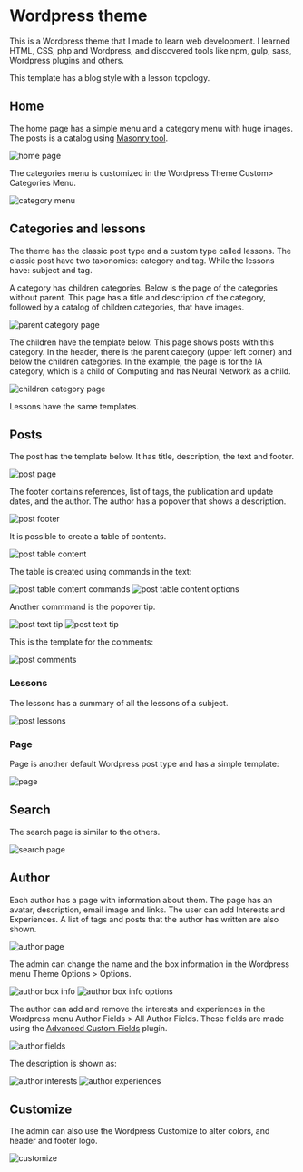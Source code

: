 # Wordpress theme

This is a Wordpress theme that I made to learn web development. I learned HTML, CSS, php and Wordpress, and discovered tools like npm, gulp, sass, Wordpress plugins and others.

This template has a blog style with a lesson topology.

## Home

The home page has a simple menu and a category menu with huge images.
The posts is a catalog using [Masonry tool](https://masonry.desandro.com/).

![home page](/img/homepage.png)

The categories menu is customized in the Wordpress Theme Custom> Categories Menu.

![category menu](/img/menuoptions.png)

## Categories and lessons

The theme has the classic post type and a custom type called lessons.
The classic post have two taxonomies: category and tag. While the lessons have: subject and tag.

A category has children categories.
Below is the page of the categories without parent. This page has a title and description of the category, followed by a catalog of children categories, that have images.

![parent category page](/img/categorypage.png)

The children have the template below. This page shows posts with this category. In the header, there is the parent category (upper left corner) and below the children categories. In the example, the page is for the IA category, which is a child of Computing and has Neural Network as a child.

![children category page](/img/categorychildrenpage.png)

Lessons have the same templates.

## Posts

The post has the template below. It has title, description, the text and footer.

![post page](/img/postpage.png)

The footer contains references, list of tags, the publication and update dates, and the author. The author has a popover that shows a description.

![post footer](/img/postfooter.png)

It is possible to create a table of contents.

![post table content](/img/tablecontents.png)

The table is created using commands in the text:

![post table content commands](/img/tablecontentscommands.png)
![post table content options](/img/tablecontentsoptions.png)

Another commmand is the popover tip.

![post text tip](/img/texttip.png)
![post text tip](/img/texttipcommand.png)

This is the template for the comments:

![post comments](/img/comments.png)

### Lessons

The lessons has a summary of all the lessons of a subject.

![post lessons](/img/lessonspost.png)


### Page

Page is another default Wordpress post type and has a simple template:

![page](/img/page.png)



## Search 

The search page is similar to the others.

![search page](/img/searchpage.png)

## Author

Each author has a page with information about them. The page has an avatar, description, email image and links. The user can add Interests and Experiences. A list of tags and posts that the author has written are also shown.

![author page](/img/authorpage.png)

The admin can change the name and the box information in the Wordpress menu Theme Options > Options.

![author box info](/img/authorboxinfo.png)
![author box info options](/img/authorboxinfooptions.png)

The author can add and remove the interests and experiences in the Wordpress menu Author Fields > All Author Fields. These fields are made using the [Advanced Custom Fields](https://www.advancedcustomfields.com/) plugin.

![author fields](/img/authorfields.png)

The description is shown as:

![author interests](/img/authorinterests.png)
![author experiences ](/img/authorexperiences.png)

## Customize

The admin can also use the Wordpress Customize to alter colors, and header and footer logo. 

![customize](/img/customize.png)


